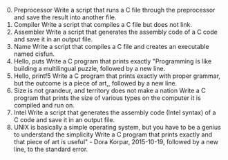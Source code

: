 0. Preprocessor Write a script that runs a C file through the preprocessor and save the result into another file.
1. Compiler Write a script that compiles a C file but does not link.
2. Assembler Write a script that generates the assembly code of a C code and save it in an output file.
3. Name Write a script that compiles a C file and creates an executable named cisfun.
4. Hello, puts Write a C program that prints exactly "Programming is like building a multilingual puzzle, followed by a new line.
5. Hello, printf5 Write a C program that prints exactly with proper grammar, but the outcome is a piece of art,, followed by a new line.
6. Size is not grandeur, and territory does not make a nation Write a C program that prints the size of various types on the computer it is compiled and run on.
7. Intel Write a script that generates the assembly code (Intel syntax) of a C code and save it in an output file.
8. UNIX is basically a simple operating system, but you have to be a genius to understand the simplicity Write a C program that prints exactly and that piece of art is useful" - Dora Korpar, 2015-10-19, followed by a new line, to the standard error.
